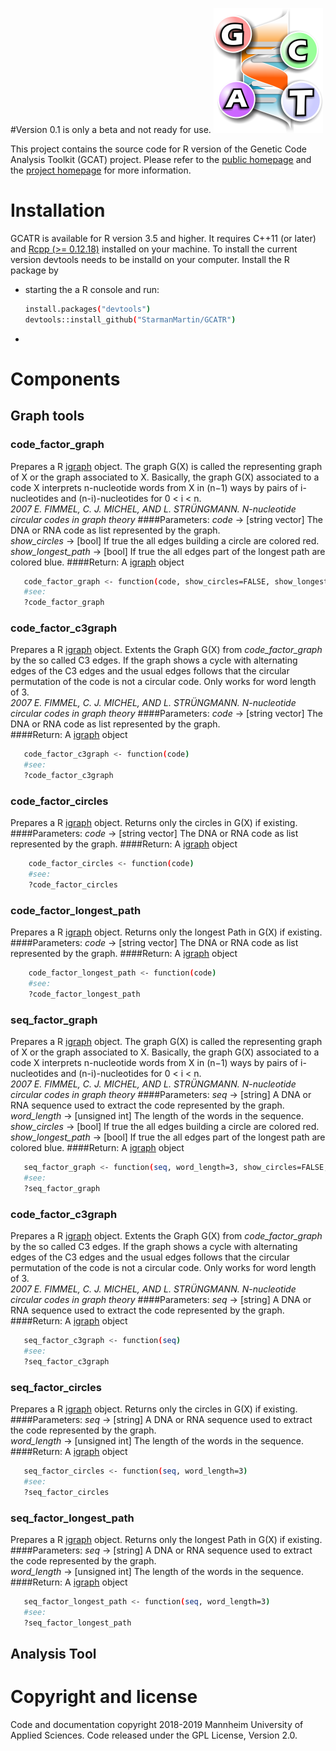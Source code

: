 #Version 0.1 is only a beta and not ready for use.
![Genetic Code Analysis Toolkit Logo](/man/resources/bio/gcat/logo.png?raw=true)

This project contains the source code for R version of the Genetic Code Analysis Toolkit (GCAT) project. Please refer to the [public homepage](http://www.gcat.bio/) and the [project homepage](http://www.mbi.hs-mannheim.de/research/mathematics-of-the-genetic-information.html) for more information.

# Installation
GCATR is available for R version 3.5 and higher. It requires C++11 (or later) and [Rcpp (>= 0.12.18)](https://cran.r-project.org/web/packages/Rcpp/index.html) installed on your machine. To install the current version devtools needs to be installd on your computer. Install the R package by 
 * starting the a R console and run:
   ```bash
   install.packages("devtools")
   devtools::install_github("StarmanMartin/GCATR")
   ```
 *
 
# Components
## Graph tools

### code_factor_graph
Prepares a R [igraph](http://igraph.org/r/) object. The graph G(X) is called the representing graph of X or the graph associated to X.
Basically, the graph G(X) associated to a code X interprets n-nucleotide words from X in (n−1) ways
by pairs of i-nucleotides and (n-i)-nucleotides for 0 < i < n.<br/>
*2007 E. FIMMEL, C. J. MICHEL, AND L. STRÜNGMANN. N-nucleotide circular codes in graph theory*
####Parameters:
*code* &rarr; [string vector] The DNA or RNA code as list represented by the graph.<br/>
*show_circles* &rarr; [bool] If true the all edges building a circle are colored red.<br/>
*show_longest_path* &rarr; [bool] If true the all edges part of the longest path are colored blue.
####Return:
A [igraph](http://igraph.org/r/) object
   ```bash
      code_factor_graph <- function(code, show_circles=FALSE, show_longest_path=FALSE)
      #see:
      ?code_factor_graph
   ```
### code_factor_c3graph
Prepares a R [igraph](http://igraph.org/r/) object. 
Extents the Graph G(X) from _code_factor_graph_ by the so called C3 edges.
If the graph shows a cycle with alternating edges of the C3 edges and the usual edges follows that
the circular permutation of the code is not a circular code. Only works for word length of 3.<br/>
*2007 E. FIMMEL, C. J. MICHEL, AND L. STRÜNGMANN. N-nucleotide circular codes in graph theory*
####Parameters:
*code* &rarr; [string vector] The DNA or RNA code as list represented by the graph.  
####Return:
A [igraph](http://igraph.org/r/) object
   ```bash
      code_factor_c3graph <- function(code)
      #see:
      ?code_factor_c3graph
   ```
### code_factor_circles
Prepares a R [igraph](http://igraph.org/r/) object. Returns only the circles in
G(X) if existing.
####Parameters:
*code* &rarr; [string vector] The DNA or RNA code as list represented by the graph. 
####Return:
A [igraph](http://igraph.org/r/) object
  ```bash
      code_factor_circles <- function(code)
      #see:
      ?code_factor_circles
   ```
### code_factor_longest_path
Prepares a R [igraph](http://igraph.org/r/) object. Returns only the longest Path in
G(X) if existing.
####Parameters:
*code* &rarr; [string vector] The DNA or RNA code as list represented by the graph. 
####Return:
A [igraph](http://igraph.org/r/) object
  ```bash
      code_factor_longest_path <- function(code)
      #see:
      ?code_factor_longest_path
   ```
### seq_factor_graph
Prepares a R [igraph](http://igraph.org/r/) object. The graph G(X) is called the representing graph of X or the graph associated to X.
Basically, the graph G(X) associated to a code X interprets n-nucleotide words from X in (n−1) ways
by pairs of i-nucleotides and (n-i)-nucleotides for 0 < i < n.<br/>
*2007 E. FIMMEL, C. J. MICHEL, AND L. STRÜNGMANN. N-nucleotide circular codes in graph theory*
####Parameters:
*seq* &rarr; [string] A DNA or RNA sequence used to extract the code represented by the graph.<br/>
*word_length* &rarr; [unsigned int] The length of the words in the sequence.<br/>
*show_circles* &rarr; [bool] If true the all edges building a circle are colored red.<br/>
*show_longest_path* &rarr; [bool] If true the all edges part of the longest path are colored blue.
####Return:
A [igraph](http://igraph.org/r/) object
   ```bash
      seq_factor_graph <- function(seq, word_length=3, show_circles=FALSE, show_longest_path=FALSE)
      #see:
      ?seq_factor_graph
   ```
### code_factor_c3graph
Prepares a R [igraph](http://igraph.org/r/) object. 
Extents the Graph G(X) from _code_factor_graph_ by the so called C3 edges.
If the graph shows a cycle with alternating edges of the C3 edges and the usual edges follows that
the circular permutation of the code is not a circular code. Only works for word length of 3.<br/>
*2007 E. FIMMEL, C. J. MICHEL, AND L. STRÜNGMANN. N-nucleotide circular codes in graph theory*
####Parameters:
*seq* &rarr; [string] A DNA or RNA sequence used to extract the code represented by the graph. 
####Return:
A [igraph](http://igraph.org/r/) object 
   ```bash
      seq_factor_c3graph <- function(seq)
      #see:
      ?seq_factor_c3graph
   ```
### seq_factor_circles
Prepares a R [igraph](http://igraph.org/r/) object. Returns only the circles in
G(X) if existing.
####Parameters:
*seq* &rarr; [string] A DNA or RNA sequence used to extract the code represented by the graph.<br/>
*word_length* &rarr; [unsigned int] The length of the words in the sequence.
####Return:
A [igraph](http://igraph.org/r/) object
   ```bash
      seq_factor_circles <- function(seq, word_length=3)
      #see:
      ?seq_factor_circles
   ```
### seq_factor_longest_path
Prepares a R [igraph](http://igraph.org/r/) object. Returns only the longest Path in
G(X) if existing.
####Parameters:
*seq* &rarr; [string] A DNA or RNA sequence used to extract the code represented by the graph.<br/>
*word_length* &rarr; [unsigned int] The length of the words in the sequence.
####Return:
A [igraph](http://igraph.org/r/) object
   ```bash
      seq_factor_longest_path <- function(seq, word_length=3)
      #see:
      ?seq_factor_longest_path
   ```

## Analysis Tool

# Copyright and license
Code and documentation copyright 2018-2019 Mannheim University of Applied Sciences. Code released under the GPL License, Version 2.0.
